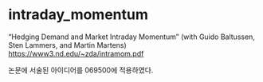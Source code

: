 # intraday_momentum

“Hedging Demand and Market Intraday Momentum” (with Guido Baltussen, Sten Lammers, and Martin Martens)
https://www3.nd.edu/~zda/intramom.pdf

논문에 서술된 아이디어를 069500에 적용하였다. 
